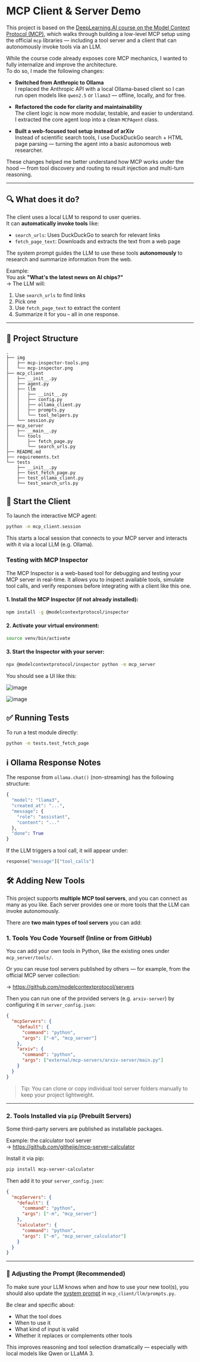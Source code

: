 # MCP Client & Server Demo

This project is based on the [DeepLearning.AI course on the Model Context Protocol (MCP)](https://learn.deeplearning.ai/courses/mcp-build-rich-context-ai-apps-with-anthropic), which walks through building a low-level MCP setup using the official `mcp` libraries — including a tool server and a client that can autonomously invoke tools via an LLM.

While the course code already exposes core MCP mechanics, I wanted to fully internalize and improve the architecture.  
To do so, I made the following changes:

- **Switched from Anthropic to Ollama**  
  I replaced the Anthropic API with a local Ollama-based client so I can run open models like `qwen2.5` or `llama3` — offline, locally, and for free.

- **Refactored the code for clarity and maintainability**  
  The client logic is now more modular, testable, and easier to understand. I extracted the core agent loop into a clean `MCPAgent` class.

- **Built a web-focused tool setup instead of arXiv**  
  Instead of scientific search tools, I use DuckDuckGo search + HTML page parsing — turning the agent into a basic autonomous web researcher.

These changes helped me better understand how MCP works under the hood — from tool discovery and routing to result injection and multi-turn reasoning.

---

## 🔍 What does it do?

The client uses a local LLM to respond to user queries.  
It can **automatically invoke tools** like:

- `search_urls`: Uses DuckDuckGo to search for relevant links
- `fetch_page_text`: Downloads and extracts the text from a web page

The system prompt guides the LLM to use these tools **autonomously** to research and summarize information from the web.

Example:  
You ask **"What's the latest news on AI chips?"**  
→ The LLM will:
1. Use `search_urls` to find links  
2. Pick one  
3. Use `fetch_page_text` to extract the content  
4. Summarize it for you – all in one response.

---

## 📂 Project Structure

```
.
├── img
│   ├── mcp-inspector-tools.png
│   └── mcp-inspector.png
├── mcp_client
│   ├── __init__.py
│   ├── agent.py
│   ├── llm
│   │   ├── __init__.py
│   │   ├── config.py
│   │   ├── ollama_client.py
│   │   ├── prompts.py
│   │   └── tool_helpers.py
│   └── session.py
├── mcp_server
│   ├── __main__.py
│   └── tools
│       ├── fetch_page.py
│       └── search_urls.py
├── README.md
├── requirements.txt
└── tests
    ├── __init__.py
    ├── test_fetch_page.py
    ├── test_ollama_client.py
    └── test_search_urls.py
```


## 🚀 Start the Client

To launch the interactive MCP agent:

```bash
python -m mcp_client.session
```

This starts a local session that connects to your MCP server and interacts with it via a local LLM (e.g. Ollama).


### Testing with MCP Inspector

The MCP Inspector is a web-based tool for debugging and testing your MCP server in real-time. It allows you to inspect available tools, simulate tool calls, and verify responses before integrating with a client like this one.

#### 1. Install the MCP Inspector (if not already installed):
```bash
npm install -g @modelcontextprotocol/inspector
```

#### 2. Activate your virtual environment:
```bash
source venv/bin/activate
```

#### 3. Start the Inspector with your server:
```bash
npx @modelcontextprotocol/inspector python -m mcp_server
```

You should see a UI like this:


![image](./img/mcp-inspector.png)

![image](./img/mcp-inspector-tools.png)


## ✅ Running Tests
To run a test module directly:

```bash
python -m tests.test_fetch_page
```

## ℹ️ Ollama Response Notes
The response from `ollama.chat()` (non-streaming) has the following structure:

```python
{
  "model": "llama3",
  "created_at": "...",
  "message": {
    "role": "assistant",
    "content": "..."
  },
  "done": True
}
```

If the LLM triggers a tool call, it will appear under:

```python
response["message"]["tool_calls"]
```

## 🛠️ Adding New Tools

This project supports **multiple MCP tool servers**, and you can connect as many as you like. Each server provides one or more tools that the LLM can invoke autonomously.

There are **two main types of tool servers** you can add:

### 1. Tools You Code Yourself (Inline or from GitHub)

You can add your own tools in Python, like the existing ones under `mcp_server/tools/`.  

Or you can reuse tool servers published by others — for example, from the official MCP server collection:

→ https://github.com/modelcontextprotocol/servers

Then you can run one of the provided servers (e.g. `arxiv-server`) by configuring it in `server_config.json`:

```json
{
  "mcpServers": {
    "default": {
      "command": "python",
      "args": ["-m", "mcp_server"]
    },
    "arxiv": {
      "command": "python",
      "args": ["external/mcp-servers/arxiv-server/main.py"]
    }
  }
}
```

> Tip: You can clone or copy individual tool server folders manually to keep your project lightweight.

---

### 2. Tools Installed via `pip` (Prebuilt Servers)

Some third-party servers are published as installable packages.

Example: the calculator tool server  
→ https://github.com/githejie/mcp-server-calculator

Install it via pip:

```bash
pip install mcp-server-calculator
```

Then add it to your `server_config.json`:

```json
{
  "mcpServers": {
    "default": {
      "command": "python",
      "args": ["-m", "mcp_server"]
    },
    "calculator": {
      "command": "python",
      "args": ["-m", "mcp_server_calculator"]
    }
  }
}
```

---

### 🔧 Adjusting the Prompt (Recommended)

To make sure your LLM knows when and how to use your new tool(s), you should also update the [system prompt](./mcp_client/llm/prompts.py) in `mcp_client/llm/prompts.py`.


Be clear and specific about:

- What the tool does  
- When to use it  
- What kind of input is valid  
- Whether it replaces or complements other tools  

This improves reasoning and tool selection dramatically — especially with local models like Qwen or LLaMA 3.